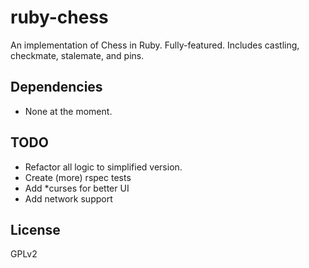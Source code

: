 # ruby-chess
An implementation of Chess in Ruby.
Fully-featured. Includes castling, checkmate, stalemate, and pins.

## Dependencies
* None at the moment.

## TODO
* Refactor all logic to simplified version.
* Create (more) rspec tests
* Add *curses for better UI
* Add network support

## License
GPLv2

